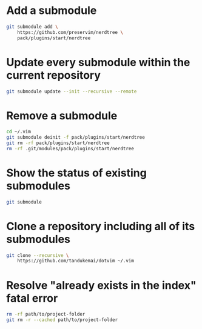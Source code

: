 # Add a submodule

```bash
git submodule add \
    https://github.com/preservim/nerdtree \
    pack/plugins/start/nerdtree
```

# Update every submodule within the current repository

```bash
git submodule update --init --recursive --remote
```

# Remove a submodule

```bash
cd ~/.vim
git submodule deinit -f pack/plugins/start/nerdtree
git rm -rf pack/plugins/start/nerdtree
rm -rf .git/modules/pack/plugins/start/nerdtree
```

# Show the status of existing submodules

```bash
git submodule
```

# Clone a repository including all of its submodules

```bash
git clone --recursive \
    https://github.com/tandukemai/dotvim ~/.vim
```

# Resolve "already exists in the index" fatal error

```bash
rm -rf path/to/project-folder
git rm -r --cached path/to/project-folder
```
